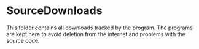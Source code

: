 SourceDownloads
===============
This folder contains all downloads tracked by the program. The programs are kept here to avoid deletion from the internet
and problems with the source code.
